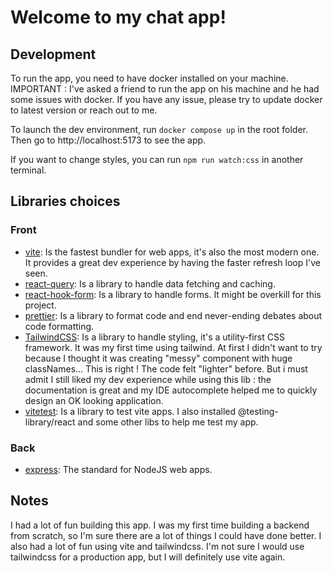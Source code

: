 # Welcome to my chat app!

## Development

To run the app, you need to have docker installed on your machine.
IMPORTANT : I've asked a friend to run the app on his machine and he had some issues with docker. 
If you have any issue, please try to update docker to latest version or reach out to me.

To launch the dev environment, run `docker compose up` in the root folder.
Then go to http://localhost:5173 to see the app.

If you want to change styles, you can run `npm run watch:css` in another terminal.

## Libraries choices

### Front
- [vite](https://vitejs.dev/): Is the fastest bundler for web apps, it's also the most modern one. It provides a great dev experience by having the faster refresh loop I've seen.
- [react-query](https://tanstack.com/query/v3/): Is a library to handle data fetching and caching. 
- [react-hook-form](https://react-hook-form.com/): Is a library to handle forms. It might be overkill for this project.
- [prettier](https://prettier.io/): Is a library to format code and end never-ending debates about code formatting.
- [TailwindCSS](https://tailwindcss.com/): Is a library to handle styling, it's a utility-first CSS framework. It was my first time using tailwind. At first I didn't want to try because I thought it was creating "messy" component with huge classNames... This is right ! The code felt "lighter" before. But i must admit I still liked my dev experience while using this lib : the documentation is great and my IDE autocomplete helped me to quickly design an OK looking application.
- [vitetest](https://vitest.dev/): Is a library to test vite apps. I also installed @testing-library/react and some other libs to help me test my app.

### Back
- [express](https://expressjs.com/): The standard for NodeJS web apps.

## Notes

I had a lot of fun building this app. I was my first time building a backend from scratch, so I'm sure there are a lot of things I could have done better. 
I also had a lot of fun using vite and tailwindcss. I'm not sure I would use tailwindcss for a production app, but I will definitely use vite again.

